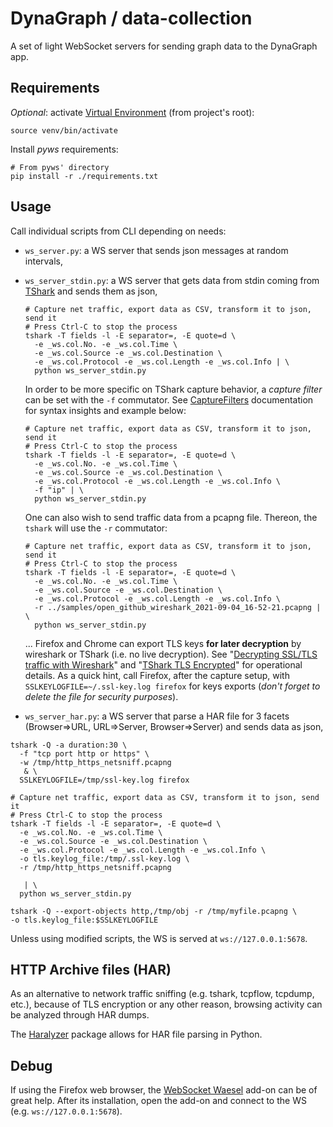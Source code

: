 # DynaGraph / data-collection

A set of light WebSocket servers for sending graph data to the DynaGraph app.

## Requirements

*Optional*: activate [Virtual Environment](https://python.land/virtual-environments/virtualenv) (from project's root):
```shell
source venv/bin/activate
```

Install *pyws* requirements:
```shell
# From pyws' directory
pip install -r ./requirements.txt
```

## Usage

Call individual scripts from CLI depending on needs:
* `ws_server.py`: a WS server that sends json messages at random intervals,
* `ws_server_stdin.py`: a WS server that gets data from stdin coming from [TShark](https://www.wireshark.org/docs/man-pages/tshark.html) and sends them as json,
    ```shell
    # Capture net traffic, export data as CSV, transform it to json, send it
    # Press Ctrl-C to stop the process
    tshark -T fields -l -E separator=, -E quote=d \
      -e _ws.col.No. -e _ws.col.Time \
      -e _ws.col.Source -e _ws.col.Destination \
      -e _ws.col.Protocol -e _ws.col.Length -e _ws.col.Info | \
      python ws_server_stdin.py
    ```

    In order to be more specific on TShark capture behavior, a *capture filter* can be set with the `-f` commutator.
    See [CaptureFilters](https://gitlab.com/wireshark/wireshark/-/wikis/CaptureFilters) documentation for syntax insights and example below:
  
    ```shell
    # Capture net traffic, export data as CSV, transform it to json, send it
    # Press Ctrl-C to stop the process
    tshark -T fields -l -E separator=, -E quote=d \
      -e _ws.col.No. -e _ws.col.Time \
      -e _ws.col.Source -e _ws.col.Destination \
      -e _ws.col.Protocol -e _ws.col.Length -e _ws.col.Info \
      -f "ip" | \
      python ws_server_stdin.py
    ```
    One can also wish to send traffic data from a pcapng file. Thereon, the `tshark` will use the `-r` commutator:
    ```shell
    # Capture net traffic, export data as CSV, transform it to json, send it
    # Press Ctrl-C to stop the process
    tshark -T fields -l -E separator=, -E quote=d \
      -e _ws.col.No. -e _ws.col.Time \
      -e _ws.col.Source -e _ws.col.Destination \
      -e _ws.col.Protocol -e _ws.col.Length -e _ws.col.Info \
      -r ../samples/open_github_wireshark_2021-09-04_16-52-21.pcapng | \
      python ws_server_stdin.py
    ```
  ... Firefox and Chrome can export TLS keys **for later decryption** by wireshark or TShark (i.e. no live decryption).
  See "[Decrypting SSL/TLS traffic with Wireshark](https://resources.infosecinstitute.com/topic/decrypting-ssl-tls-traffic-with-wireshark/)" and "[TShark TLS Encrypted](https://tshark.dev/export/export_tls/)" for operational details.
  As a quick hint, call Firefox, after the capture setup, with `SSLKEYLOGFILE=~/.ssl-key.log firefox` for keys exports (*don't forget to delete the file for security purposes*).
  
* `ws_server_har.py`: a WS server that parse a HAR file for 3 facets (Browser=>URL, URL=>Server, Browser=>Server) and sends data as json,

```shell
tshark -Q -a duration:30 \
  -f "tcp port http or https" \
  -w /tmp/http_https_netsniff.pcapng
   & \
  SSLKEYLOGFILE=/tmp/ssl-key.log firefox
```

```shell
# Capture net traffic, export data as CSV, transform it to json, send it
# Press Ctrl-C to stop the process
tshark -T fields -l -E separator=, -E quote=d \
  -e _ws.col.No. -e _ws.col.Time \
  -e _ws.col.Source -e _ws.col.Destination \
  -e _ws.col.Protocol -e _ws.col.Length -e _ws.col.Info \
  -o tls.keylog_file:/tmp/.ssl-key.log \
  -r /tmp/http_https_netsniff.pcapng
   
   | \
  python ws_server_stdin.py
```

```shell
tshark -Q --export-objects http,/tmp/obj -r /tmp/myfile.pcapng \
-o tls.keylog_file:$SSLKEYLOGFILE
```

Unless using modified scripts, the WS is served at `ws://127.0.0.1:5678`.

## HTTP Archive files (HAR)

As an alternative to network traffic sniffing (e.g. tshark, tcpflow, tcpdump, etc.), because of TLS encryption or any other reason, browsing activity can be analyzed through HAR dumps.

The [Haralyzer](https://github.com/haralyzer/haralyzer) package allows for HAR file parsing in Python.


## Debug

If using the Firefox web browser, the [WebSocket Waesel](https://addons.mozilla.org/fr/firefox/addon/websocket-weasel/) add-on can be of great help.
After its installation, open the add-on and connect to the WS (e.g. `ws://127.0.0.1:5678`).
